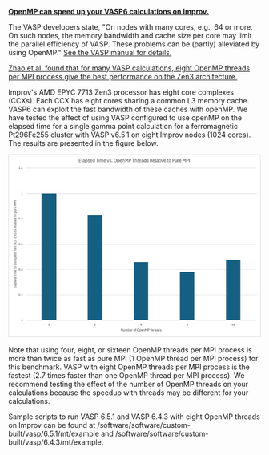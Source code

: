 <u>**OpenMP can speed up your VASP6 calculations on Improv.**</u>

The VASP developers state, "On nodes with many cores, e.g., 64 or more. On such nodes, the memory bandwidth and cache size per core may limit the parallel efficiency of VASP. These problems can be (partly) alleviated by using OpenMP." [See the VASP manual for details.](https://www.vasp.at/wiki/index.php/Combining_MPI_and_OpenMP)

[Zhao et al. found that for many VASP calculations, eight OpenMP threads per MPI process give the best performance on the Zen3 architecture.](https://cug.org/proceedings/cug2023_proceedings/includes/files/pap130s2-file1.pdf)

Improv's AMD EPYC 7713 Zen3 processor has eight core complexes (CCXs).  Each CCX has eight cores sharing a common L3 memory cache. VASP6 can exploit the fast bandwidth of these caches with openMP.  We have tested the effect of using VASP configured to use openMP on the elapsed time for a single gamma point calculation for a ferromagnetic Pt296Fe255 cluster with VASP v6.5.1 on eight Improv nodes (1024 cores).  The results are presented in the figure below.

![](17460469170256.jpg)


Note that using four, eight, or sixteen OpenMP threads per MPI process is more than twice as fast as pure MPI (1 OpenMP thread per MPI process) for this benchmark. VASP with eight OpenMP threads per MPI process is the fastest (2.7 times faster than one OpenMP thread per MPI process). We recommend testing the effect of the number of OpenMP threads on your calculations because the speedup with threads may be different for your calculations. 

Sample scripts to run VASP 6.5.1 and VASP 6.4.3 with eight OpenMP threads on Improv can be found at /software/software/custom-built/vasp/6.5.1/mt/example and /software/software/custom-built/vasp/6.4.3/mt/example.
